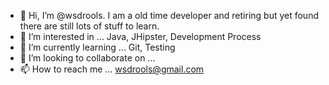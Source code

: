- 👋 Hi, I’m @wsdrools. I am a old time developer and retiring but yet found there are still lots of stuff to learn. 
- 👀 I’m interested in ... Java, JHipster, Development Process
- 🌱 I’m currently learning ... Git, Testing
- 💞️ I’m looking to collaborate on ... 
- 📫 How to reach me ... wsdrools@gmail.com

<!---
wsdrools/wsdrools is a ✨ special ✨ repository because its `README.md` (this file) appears on your GitHub profile.
You can click the Preview link to take a look at your changes.
--->

